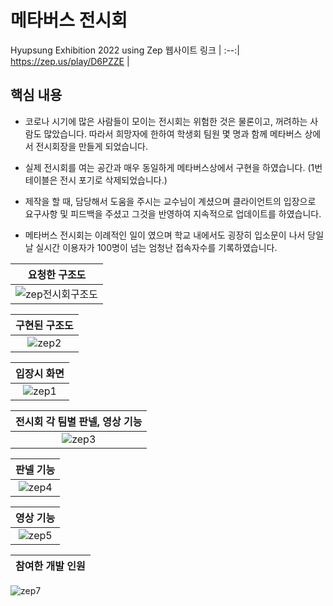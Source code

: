 # 메타버스 전시회
Hyupsung Exhibition 2022 using Zep
웹사이트 링크 | 
:--:|
https://zep.us/play/D6PZZE | 

## 핵심 내용
- 코로나 시기에 많은 사람들이 모이는 전시회는 위험한 것은 물론이고, 꺼려하는 사람도 많았습니다. 따라서 희망자에 한하여 학생회 팀원 몇 명과 함께 메타버스 상에서 전시회장을 만들게 되었습니다.

- 실제 전시회를 여는 공간과 매우 동일하게 메타버스상에서 구현을 하였습니다. (1번 테이블은 전시 포기로 삭제되었습니다.)

- 제작을 할 때, 담당해서 도움을 주시는 교수님이 계셨으며 클라이언트의 입장으로 요구사항 및 피드백을 주셨고 그것을 반영하여 지속적으로 업데이트를 하였습니다.  

- 메타버스 전시회는 이례적인 일이 였으며 학교 내에서도 굉장히 입소문이 나서 당일 날 실시간 이용자가 100명이 넘는 엄청난 접속자수를 기록하였습니다.

요청한 구조도 | 
:--:|
![zep전시회구조도](https://github.com/zazasj/MetaverseExhibition/assets/105793155/6c0809d4-c4d9-47ef-ae39-35e142a06a49) | 


구현된 구조도 | 
:--:|
![zep2](https://github.com/zazasj/MetaverseExhibition/assets/105793155/1d899968-d5b6-482c-b329-61bce892ce2f) | 


입장시 화면 | 
:--:|
![zep1](https://github.com/zazasj/MetaverseExhibition/assets/105793155/04a58ee3-a032-4680-b8e2-ea1907125a83)| 


전시회 각 팀별 판넬, 영상 기능 | 
:--:|
![zep3](https://github.com/zazasj/MetaverseExhibition/assets/105793155/aa74b140-ed30-4e83-87d3-3314e494f3b0)| 


판넬 기능 | 
:--:|
![zep4](https://github.com/zazasj/MetaverseExhibition/assets/105793155/4b43a479-14bd-4e5f-85dc-1584dc35a081)| 


영상 기능 | 
:--:|
![zep5](https://github.com/zazasj/MetaverseExhibition/assets/105793155/fef62576-4f33-4101-8d23-3630b738e430)| 


참여한 개발 인원 | 
:--:|
![zep7](https://github.com/zazasj/MetaverseExhibition/assets/105793155/bd0922c6-fbec-45ab-acbf-046a1db183c8)

